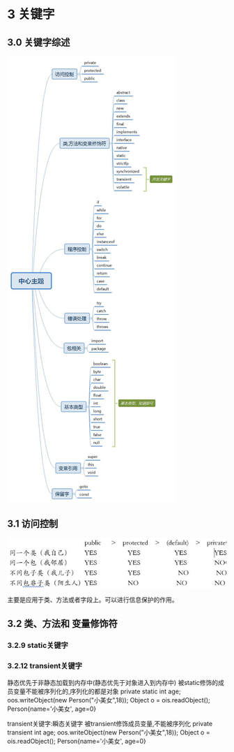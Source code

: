 # 3 关键字

## 3.0 关键字综述
![avatar](./assets/3-1.jpg)

## 3.1 访问控制
![avatar](./assets/3-2.jpg)

主要是应用于类、方法或者字段上。可以进行信息保护的作用。
> 

## 3.2 类、方法和 变量修饰符

### 3.2.9 static关键字


### 3.2.12 transient关键字


静态优先于非静态加载到内存中(静态优先于对象进入到内存中)
被static修饰的成员变量不能被序列化的,序列化的都是对象
        private static int age;
        oos.writeObject(new Person("小美女",18));
        Object o = ois.readObject();
        Person{name='小美女', age=0}
    
transient关键字:瞬态关键字
  被transient修饰成员变量,不能被序列化
   private transient int age;
   oos.writeObject(new Person("小美女",18));
   Object o = ois.readObject();
   Person{name='小美女', age=0}

